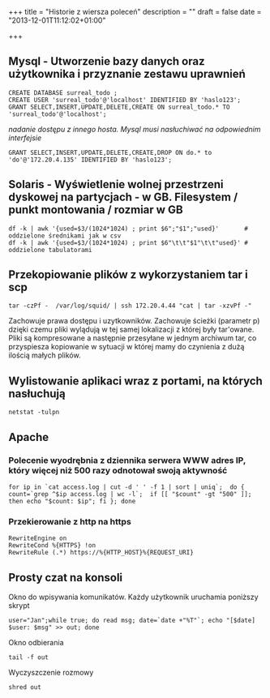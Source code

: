 +++
title = "Historie z wiersza poleceń"
description = ""
draft = false
date = "2013-12-01T11:12:02+01:00"

+++

## Mysql - Utworzenie bazy danych oraz użytkownika i przyznanie zestawu uprawnień

~~~
CREATE DATABASE surreal_todo ;
CREATE USER 'surreal_todo'@'localhost' IDENTIFIED BY 'haslo123';
GRANT SELECT,INSERT,UPDATE,DELETE,CREATE ON surreal_todo.* TO 'surreal_todo'@'localhost';
~~~

*nadanie dostępu z innego hosta. Mysql musi nasłuchiwać na odpowiednim interfejsie*
~~~
GRANT SELECT,INSERT,UPDATE,DELETE,CREATE,DROP ON do.* to 'do'@'172.20.4.135' IDENTIFIED BY 'haslo123';
~~~

## Solaris - Wyświetlenie wolnej przestrzeni dyskowej na partycjach - w GB. Filesystem / punkt montowania / rozmiar w GB
~~~
df -k | awk '{used=$3/(1024*1024) ; print $6";"$1";"used}'       # oddzielone średnikami jak w csv
df -k | awk '{used=$3/(1024*1024) ; print $6"\t\t"$1"\t\t"used}' # oddzielone tabulatorami
~~~

## Przekopiowanie plików z wykorzystaniem tar i scp
~~~
tar -czPf -  /var/log/squid/ | ssh 172.20.4.44 "cat | tar -xzvPf -"
~~~

Zachowuje prawa dostępu i uzytkowników. Zachowuje ścieżki (parametr p) dzięki czemu pliki wylądują w tej samej lokalizacji z której były tar'owane. Pliki są kompresowane a następnie przesyłane w jednym archiwum tar, co przyspiesza kopiowanie w sytuacji w której mamy do czynienia z dużą ilością małych plików.

## Wylistowanie aplikaci wraz z portami, na których nasłuchują
~~~
netstat -tulpn
~~~

## Apache
### Polecenie wyodrębnia z dziennika serwera WWW adres IP, który więcej niż 500 razy odnotował swoją aktywność

~~~
for ip in `cat access.log | cut -d ' ' -f 1 | sort | uniq`;  do { count=`grep ^$ip access.log | wc -l`;  if [[ "$count" -gt "500" ]]; then echo "$count: $ip"; fi }; done
~~~

### Przekierowanie z http na https
~~~
RewriteEngine on
RewriteCond %{HTTPS} !on
RewriteRule (.*) https://%{HTTP_HOST}%{REQUEST_URI}
~~~
## Prosty czat na konsoli

Okno do wpisywania komunikatów. Każdy użytkownik uruchamia poniższy skrypt
~~~
user="Jan";while true; do read msg; date=`date +"%T"`; echo "[$date] $user: $msg" >> out; done
~~~

Okno odbierania
~~~
tail -f out
~~~
Wyczyszczenie rozmowy
~~~
shred out
~~~